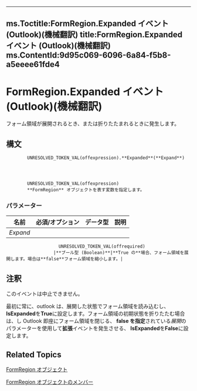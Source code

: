 

---
ms.Toctitle:FormRegion.Expanded イベント (Outlook)(機械翻訳)
title:FormRegion.Expanded イベント (Outlook)(機械翻訳)
ms.ContentId:9d95c069-6096-6a84-f5b8-a5eeee61fde4
---
# FormRegion.Expanded イベント (Outlook)(機械翻訳)




フォーム領域が展開されるとき、または折りたたまれるときに発生します。

## 構文

            UNRESOLVED_TOKEN_VAL(offexpression).**Expanded**(**Expand**)




            UNRESOLVED_TOKEN_VAL(offexpression)
            **FormRegion** オブジェクトを表す変数を指定します。

### パラメーター

|**名前**|**必須/オプション**|**データ型**|**説明**|
|---|---|---|---|
|*Expand*|
                        UNRESOLVED_TOKEN_VAL(offrequired)
                      |**ブール型 (Boolean)**|**True の**場合、フォーム領域を展開します。場合は**false**フォーム領域を縮小します。|





## 注釈
このイベントは中止できません。



最初に常に、outlook は、展開した状態でフォーム領域を読み込むし、 **IsExpanded**を**True**に設定します。フォーム領域の初期状態を折りたたむ場合は、し Outlook 即座にフォーム領域を閉じる、 **false を指定**されている*展開*のパラメーターを使用して**拡張**イベントを発生させる、 **IsExpanded**を**False**に設定します。



## Related Topics

[FormRegion オブジェクト](3a0b83eb-4076-9cb3-86a9-68f9e44df89f.md)

[FormRegion オブジェクトのメンバー](eb4ff750-2911-8f8d-2ef0-c3f5e7adf4e0.md)




